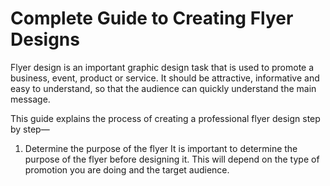 # Complete Guide to Creating Flyer Designs


Flyer design is an important graphic design task that is used to promote a business, event, product or service. 
It should be attractive, informative and easy to understand, so that the audience can quickly understand the main message.

This guide explains the process of creating a professional flyer design step by step—

1. Determine the purpose of the flyer
It is important to determine the purpose of the flyer before designing it. This will depend on the type of promotion you are doing and the target audience.
